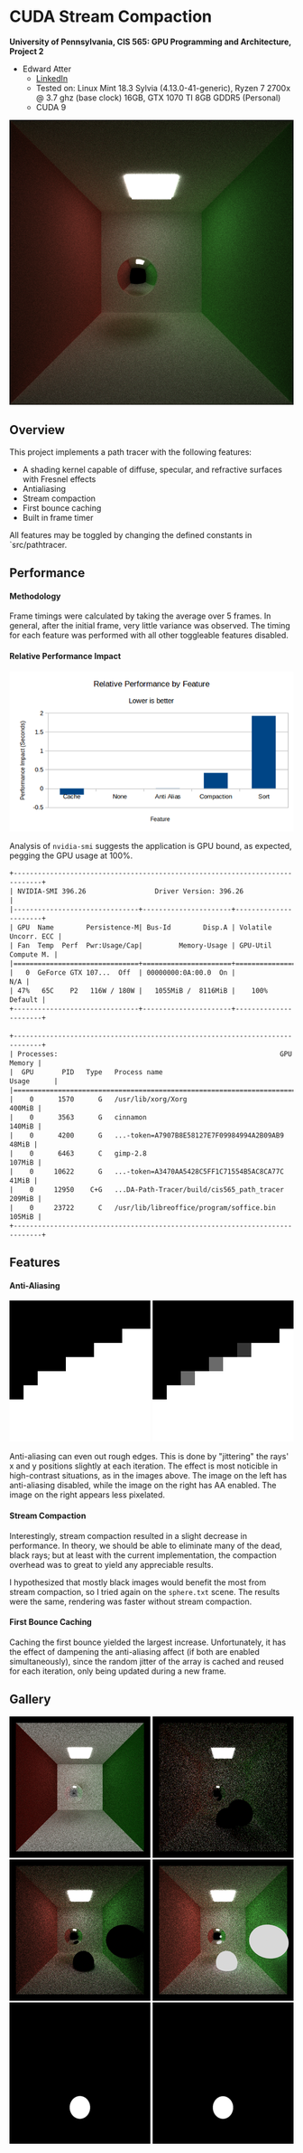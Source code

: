 CUDA Stream Compaction
======================

**University of Pennsylvania, CIS 565: GPU Programming and Architecture, Project 2**

* Edward Atter
  * [LinkedIn](https://www.linkedin.com/in/atter/)
  * Tested on: Linux Mint 18.3 Sylvia (4.13.0-41-generic), Ryzen 7 2700x @ 3.7 ghz (base clock) 16GB, GTX 1070 TI 8GB GDDR5 (Personal)
  * CUDA 9

![](img/intro.png)

## Overview

This project implements a path tracer with the following features:
 - A shading kernel capable of diffuse, specular, and refractive surfaces with Fresnel effects
 - Antialiasing
 - Stream compaction
 - First bounce caching
 - Built in frame timer

All features may be toggled by changing the defined constants in `src/pathtracer.

## Performance


#### Methodology

Frame timings were calculated by taking the average over 5 frames. In general, after the initial frame, very little variance was observed. The timing for each feature was performed with all other toggleable features disabled.

#### Relative Performance Impact

![](img/relative-performance.png)

Analysis of `nvidia-smi` suggests the application is GPU bound, as expected, pegging the GPU usage at 100%.

    +-----------------------------------------------------------------------------+
    | NVIDIA-SMI 396.26                 Driver Version: 396.26                    |
    |-------------------------------+----------------------+----------------------+
    | GPU  Name        Persistence-M| Bus-Id        Disp.A | Volatile Uncorr. ECC |
    | Fan  Temp  Perf  Pwr:Usage/Cap|         Memory-Usage | GPU-Util  Compute M. |
    |===============================+======================+======================|
    |   0  GeForce GTX 107...  Off  | 00000000:0A:00.0  On |                  N/A |
    | 47%   65C    P2   116W / 180W |   1055MiB /  8116MiB |    100%      Default |
    +-------------------------------+----------------------+----------------------+
                                                                                   
    +-----------------------------------------------------------------------------+
    | Processes:                                                       GPU Memory |
    |  GPU       PID   Type   Process name                             Usage      |
    |=============================================================================|
    |    0      1570      G   /usr/lib/xorg/Xorg                           400MiB |
    |    0      3563      G   cinnamon                                     140MiB |
    |    0      4200      G   ...-token=A7907B8E58127E7F09984994A2B09AB9    48MiB |
    |    0      6463      C   gimp-2.8                                     107MiB |
    |    0     10622      G   ...-token=A3470AA5428C5FF1C71554B5AC8CA77C    41MiB |
    |    0     12950    C+G   ...DA-Path-Tracer/build/cis565_path_tracer   209MiB |
    |    0     23722      C   /usr/lib/libreoffice/program/soffice.bin     105MiB |
    +-----------------------------------------------------------------------------+


## Features

#### Anti-Aliasing

![](img/circle-no-aa.png) ![](img/circle-with-aa.png)

Anti-aliasing can even out rough edges. This is done by "jittering" the rays' x and y positions slightly at each iteration. The effect is most noticible in high-contrast situations, as in the images above. The image on the left has anti-aliasing disabled, while the image on the right has AA enabled. The image on the right appears less pixelated. 

#### Stream Compaction
Interestingly, stream compaction resulted in a slight decrease in performance. In theory, we should be able to eliminate many of the dead, black rays; but at least with the current implementation, the compaction overhead was to great to yield any appreciable results.

I hypothesized that mostly black images would benefit the most from stream compaction, so I tried again on the `sphere.txt` scene. The results were the same, rendering was faster without stream compaction.

#### First Bounce Caching
Caching the first bounce yielded the largest increase. Unfortunately, it has the effect of dampening the anti-aliasing affect (if both are enabled simultaneously), since the random jitter of the array is cached and reused for each iteration, only being updated during a new frame. 

## Gallery

![](img/g1.png) ![](img/g2.png)
![](img/g3.png) ![](img/g4.png)
![](img/g5.png) ![](img/g6.png)
